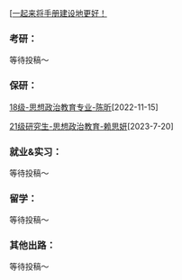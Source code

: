 [[一起来将手册建设地更好！](preface/Sharing_experience.md)

### 考研：
等待投稿～

### 保研：

[18级-思想政治教育专业-陈昕](D升学就业篇/马克思主义学院/18级-思想政治教育专业-陈昕.md)[2022-11-15]

[21级研究生-思想政治教育-赖思妍](D升学就业篇/马克思主义学院/21级研究生-思想政治教育-赖思妍.md)[2023-7-20]
### 就业&实习：

等待投稿～

### 留学：

等待投稿～

### 其他出路：

等待投稿～

